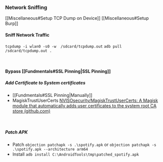 ### Network Sniffing
[[Miscellaneous#Setup TCP Dump on Device]]
[[Miscellaneous#Setup Burp]]

#### Sniff Network Traffic
`tcpdump -i wlan0 -s0 -w  /sdcard/tcpdump.out`
`adb pull /sdcard/tcpdump.out .`


<br>

#### Bypass [[Fundmentals#SSL Pinning|SSL Pinning]]
##### Add Certificate to System certificates
- [[Fundmentals#SSL Pinning|Manually]]
- MagiskTrustUserCerts
[NVISOsecurity/MagiskTrustUserCerts: A Magisk module that automatically adds user certificates to the system root CA store (github.com)](https://github.com/NVISOsecurity/MagiskTrustUserCerts)

<br>

##### Patch APK
- Patch
`objection patchapk -s .\spotify.apk`
or
`objection patchapk -s .\spotify.apk --architecture arm64`
- Install
`adb install C:\AndroidTools\tmp\patched_spotify.apk`
